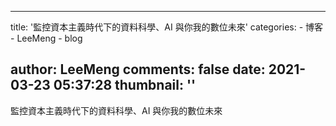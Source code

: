 
---
title: '監控資本主義時代下的資料科學、AI 與你我的數位未來'
categories: 
    - 博客
    - LeeMeng
    - blog

author: LeeMeng
comments: false
date: 2021-03-23 05:37:28
thumbnail: ''
---

<div>   
監控資本主義時代下的資料科學、AI 與你我的數位未來  
</div>
            